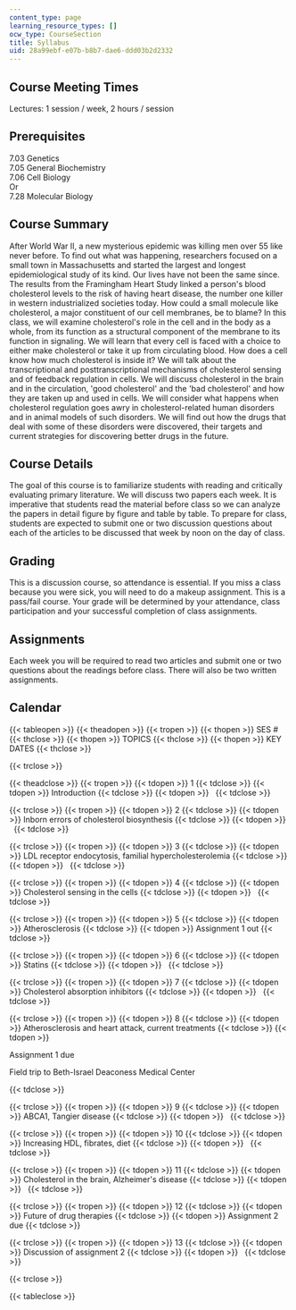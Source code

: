 ```yaml
---
content_type: page
learning_resource_types: []
ocw_type: CourseSection
title: Syllabus
uid: 28a99ebf-e07b-b8b7-dae6-ddd03b2d2332
---
```


Course Meeting Times
--------------------

Lectures: 1 session / week, 2 hours / session

Prerequisites
-------------

7.03 Genetics  
7.05 General Biochemistry  
7.06 Cell Biology  
Or  
7.28 Molecular Biology

Course Summary
--------------

After World War II, a new mysterious epidemic was killing men over 55 like never before. To find out what was happening, researchers focused on a small town in Massachusetts and started the largest and longest epidemiological study of its kind. Our lives have not been the same since. The results from the Framingham Heart Study linked a person's blood cholesterol levels to the risk of having heart disease, the number one killer in western industrialized societies today. How could a small molecule like cholesterol, a major constituent of our cell membranes, be to blame? In this class, we will examine cholesterol's role in the cell and in the body as a whole, from its function as a structural component of the membrane to its function in signaling. We will learn that every cell is faced with a choice to either make cholesterol or take it up from circulating blood. How does a cell know how much cholesterol is inside it? We will talk about the transcriptional and posttranscriptional mechanisms of cholesterol sensing and of feedback regulation in cells. We will discuss cholesterol in the brain and in the circulation, 'good cholesterol' and the 'bad cholesterol' and how they are taken up and used in cells. We will consider what happens when cholesterol regulation goes awry in cholesterol-related human disorders and in animal models of such disorders. We will find out how the drugs that deal with some of these disorders were discovered, their targets and current strategies for discovering better drugs in the future.

Course Details
--------------

The goal of this course is to familiarize students with reading and critically evaluating primary literature. We will discuss two papers each week. It is imperative that students read the material before class so we can analyze the papers in detail figure by figure and table by table. To prepare for class, students are expected to submit one or two discussion questions about each of the articles to be discussed that week by noon on the day of class.

Grading
-------

This is a discussion course, so attendance is essential. If you miss a class because you were sick, you will need to do a makeup assignment. This is a pass/fail course. Your grade will be determined by your attendance, class participation and your successful completion of class assignments.

Assignments
-----------

Each week you will be required to read two articles and submit one or two questions about the readings before class. There will also be two written assignments.

Calendar
--------

{{< tableopen >}}
{{< theadopen >}}
{{< tropen >}}
{{< thopen >}}
SES #
{{< thclose >}}
{{< thopen >}}
TOPICS
{{< thclose >}}
{{< thopen >}}
KEY DATES
{{< thclose >}}

{{< trclose >}}

{{< theadclose >}}
{{< tropen >}}
{{< tdopen >}}
1
{{< tdclose >}}
{{< tdopen >}}
Introduction
{{< tdclose >}}
{{< tdopen >}}
 
{{< tdclose >}}

{{< trclose >}}
{{< tropen >}}
{{< tdopen >}}
2
{{< tdclose >}}
{{< tdopen >}}
Inborn errors of cholesterol biosynthesis
{{< tdclose >}}
{{< tdopen >}}
 
{{< tdclose >}}

{{< trclose >}}
{{< tropen >}}
{{< tdopen >}}
3
{{< tdclose >}}
{{< tdopen >}}
LDL receptor endocytosis, familial hypercholesterolemia
{{< tdclose >}}
{{< tdopen >}}
 
{{< tdclose >}}

{{< trclose >}}
{{< tropen >}}
{{< tdopen >}}
4
{{< tdclose >}}
{{< tdopen >}}
Cholesterol sensing in the cells
{{< tdclose >}}
{{< tdopen >}}
 
{{< tdclose >}}

{{< trclose >}}
{{< tropen >}}
{{< tdopen >}}
5
{{< tdclose >}}
{{< tdopen >}}
Atherosclerosis
{{< tdclose >}}
{{< tdopen >}}
Assignment 1 out
{{< tdclose >}}

{{< trclose >}}
{{< tropen >}}
{{< tdopen >}}
6
{{< tdclose >}}
{{< tdopen >}}
Statins
{{< tdclose >}}
{{< tdopen >}}
 
{{< tdclose >}}

{{< trclose >}}
{{< tropen >}}
{{< tdopen >}}
7
{{< tdclose >}}
{{< tdopen >}}
Cholesterol absorption inhibitors
{{< tdclose >}}
{{< tdopen >}}
 
{{< tdclose >}}

{{< trclose >}}
{{< tropen >}}
{{< tdopen >}}
8
{{< tdclose >}}
{{< tdopen >}}
Atherosclerosis and heart attack, current treatments
{{< tdclose >}}
{{< tdopen >}}


Assignment 1 due

Field trip to Beth-Israel Deaconess Medical Center


{{< tdclose >}}

{{< trclose >}}
{{< tropen >}}
{{< tdopen >}}
9
{{< tdclose >}}
{{< tdopen >}}
ABCA1, Tangier disease
{{< tdclose >}}
{{< tdopen >}}
 
{{< tdclose >}}

{{< trclose >}}
{{< tropen >}}
{{< tdopen >}}
10
{{< tdclose >}}
{{< tdopen >}}
Increasing HDL, fibrates, diet
{{< tdclose >}}
{{< tdopen >}}
 
{{< tdclose >}}

{{< trclose >}}
{{< tropen >}}
{{< tdopen >}}
11
{{< tdclose >}}
{{< tdopen >}}
Cholesterol in the brain, Alzheimer's disease
{{< tdclose >}}
{{< tdopen >}}
 
{{< tdclose >}}

{{< trclose >}}
{{< tropen >}}
{{< tdopen >}}
12
{{< tdclose >}}
{{< tdopen >}}
Future of drug therapies
{{< tdclose >}}
{{< tdopen >}}
Assignment 2 due
{{< tdclose >}}

{{< trclose >}}
{{< tropen >}}
{{< tdopen >}}
13
{{< tdclose >}}
{{< tdopen >}}
Discussion of assignment 2
{{< tdclose >}}
{{< tdopen >}}
 
{{< tdclose >}}

{{< trclose >}}

{{< tableclose >}}